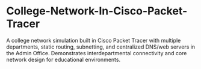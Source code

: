 # College-Network-In-Cisco-Packet-Tracer
A college network simulation built in Cisco Packet Tracer with multiple departments, static routing, subnetting, and centralized DNS/web servers in the Admin Office. Demonstrates interdepartmental connectivity and core network design for educational environments.
